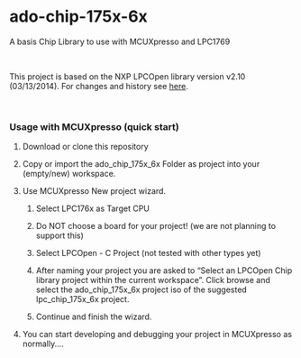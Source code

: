 ado-chip-175x-6x
================

A basis Chip Library to use with MCUXpresso and LPC1769

 

This project is based on the NXP LPCOpen library version v2.10 (03/13/2014). For
changes and history see [here](changes.md).

 

### Usage with MCUXpresso (quick start)

1.  Download or clone this repository

2.  Copy or import the ado_chip_175x_6x Folder as project into your (empty/new)
    workspace.

3.  Use MCUXpresso New project wizard.

    1.  Select LPC176x as Target CPU

    2.  Do NOT choose a board for your project! (we are not planning to support
        this)

    3.  Select LPCOpen - C Project (not tested with other types yet)

    4.  After naming your project you are asked to “Select an LPCOpen Chip
        library project within the current workspace”. Click browse and select
        the ado_chip_175x_6x project iso of the suggested lpc_chip_175x_6x
        project.

    5.  Continue and finish the wizard.

4.  You can start developing and debugging your project in MCUXpresso as
    normally....

 

 
